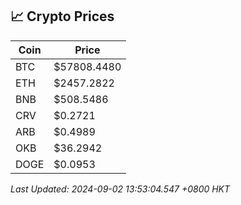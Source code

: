 ## 📈 Crypto Prices

| Coin | Price |
| ---- | ----- |
| BTC | $57808.4480 |
| ETH | $2457.2822 |
| BNB | $508.5486 |
| CRV | $0.2721 |
| ARB | $0.4989 |
| OKB | $36.2942 |
| DOGE | $0.0953 |

_Last Updated: 2024-09-02 13:53:04.547 +0800 HKT_